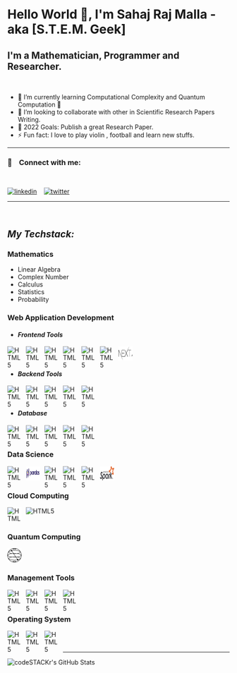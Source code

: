 # Hello World 👋, I'm Sahaj Raj Malla - aka [S.T.E.M. Geek]  

## I'm a Mathematician, Programmer and Researcher.

<br />

- 🔭 I’m currently learning Computational Complexity and Quantum Computation 🧠
- 👯 I’m looking to collaborate with other in Scientific Research Papers Writing.
- 🥅 2022 Goals: Publish a great Research Paper.
- ⚡ Fun fact: I love to play violin , football and learn new stuffs. 

---

### 🔗 &nbsp;&nbsp; Connect with me:
<br>

[![linkedin](https://img.shields.io/badge/linkedin-0A66C2?style=for-the-badge&logo=linkedin&logoColor=white)](https://linkedin.com/in/sahajrajmalla)
&nbsp;&nbsp;
[![twitter](https://img.shields.io/badge/twitter-1DA1F2?style=for-the-badge&logo=twitter&logoColor=white)](https://twitter.com/sahaj_malla)


---
<br>

## *My Techstack:*

### **Mathematics**

- Linear Algebra
- Complex Number
- Calculus
- Statistics
- Probability


### **Web Application Development**

- #### *Frontend Tools*
<img align="left" alt="HTML5" width="32px" style="margin-right:10px" src="https://cdn.jsdelivr.net/gh/devicons/devicon/icons/html5/html5-original.svg"/>
<img align="left" alt="HTML5" width="32px" style="margin-right:10px" src="https://cdn.jsdelivr.net/gh/devicons/devicon/icons/css3/css3-original.svg"/>
<img align="left" alt="HTML5" width="32px" style="margin-right:10px" src="https://img.icons8.com/color/32/000000/bootstrap.png"/>
<img align="left" alt="HTML5" width="32px" style="margin-right:10px" src="https://img.icons8.com/color/32/000000/javascript--v2.png"/>
<img align="left" alt="HTML5" width="32px" style="margin-right:10px" src="https://img.icons8.com/color/32/000000/typescript.png"/>
<img align="left" alt="HTML5" width="32px" style="margin-right:10px" src="https://img.icons8.com/plasticine/32/000000/react.png"/>
<img align="left" alt="HTML5" style="width: 32px; height: 32px; margin-right:10px" src="img/next.jpg"/>

<br/>
<br/>

- #### *Backend Tools*

<img align="left" alt="HTML5" width="32px" style="margin-right:10px" style="width: 32px; height: 32px"  src="https://img.icons8.com/color/32/000000/python--v2.png"/>
<img align="left" alt="HTML5" width="32px" style="margin-right:10px" style="width: 32px; height: 32px" style="width: 32px; height: 32px" src="https://upload.wikimedia.org/wikipedia/commons/1/18/ISO_C%2B%2B_Logo.svg"/>
<img align="left" alt="HTML5" width="32px" style="margin-right:10px" style="width: 32px; height: 32px" src="https://img.icons8.com/color/32/000000/django.png"/>
<img align="left" alt="HTML5" width="32px" style="margin-right:10px" style="width: 32px; height: 32px" src="https://img.icons8.com/color/32/000000/celery.png"/>
<img align="left" alt="HTML5" width="32px" style="margin-right:10px" style="width: 32px; height: 32px" src="https://img.icons8.com/color/32/000000/graphql.png"/>

<br/>
<br/>

- #### *Database*
<img align="left" alt="HTML5" width="32px" style="margin-right:10px" style="width: 32px; height: 32px" src="https://img.icons8.com/color/32/000000/redis.png"/>
<img align="left" alt="HTML5" width="32px" style="margin-right:10px" style="width: 32px; height: 32px" src="https://img.icons8.com/color/32/000000/microsoft-sql-server.png"/>
<img align="left" alt="HTML5" width="32px" style="margin-right:10px" style="width: 32px; height: 32px" src="https://img.icons8.com/color/32/000000/postgreesql.png"/>
<img align="left" alt="HTML5" width="32px" style="margin-right:10px" style="width: 32px; height: 32px" src="https://img.icons8.com/color/32/000000/mysql-logo.png"/>
<img align="left" alt="HTML5" width="32px" style="margin-right:10px" style="width: 32px; height: 32px"  src="https://img.icons8.com/color/32/000000/mongodb.png"/>

<br/>
<br/>

### **Data Science**

<img align="left" alt="HTML5" width="32px" style="margin-right:10px" style="width: 32px; height: 32px" src="https://img.icons8.com/color/32/000000/numpy.png"/>
<img align="left" alt="HTML5" width="32px" style="width: 32px; height: 32px; margin-right:10px" src="img/pandas.jpg"/>
<img align="left" alt="HTML5" width="32px" style="margin-right:10px" style="width: 32px; height: 32px" src="https://upload.wikimedia.org/wikipedia/commons/0/05/Scikit_learn_logo_small.svg"/>
<img align="left" alt="HTML5" width="32px" style="margin-right:10px" style="width: 32px; height: 32px" src="https://upload.wikimedia.org/wikipedia/commons/8/84/Matplotlib_icon.svg"/>
<img align="left" alt="HTML5" width="32px" style="margin-right:10px" style="width: 32px; height: 32px" src="https://img.icons8.com/color/32/000000/tensorflow.png"/>
<img align="left" alt="HTML5" style="width: 32px; height: 32px; margin-right:10px;" src="img/Apache_Spark_logo.jpg"/>

<br/>
<br/>

### **Cloud Computing**
<img align="left" alt="HTML5" style="width: 32px; height: 32px; background-color:white; margin-right:10px" src="https://img.icons8.com/color/32/000000/amazon-web-services.png"/>
<img align="left" alt="HTML5" style="margin-right:10px" style="width: 32px; height: 32px" src="https://img.icons8.com/fluency/32/000000/azure-1.png"/>


<br/>
<br/>

### **Quantum Computing**
<img align="left" alt="HTML5" style="width: 32px; height: 32px; margin-right:10px;" src="img/Qiskit.jpg"/>
<br/>
<br/>

### **Management Tools**
<img align="left" alt="HTML5" width="32px" style="margin-right:10px" style="width: 32px; height: 32px" src="https://img.icons8.com/color/32/000000/git.png"/>
<img align="left" alt="HTML5" width="32px" style="margin-right:10px" style="width: 32px; height: 32px" src="https://img.icons8.com/color/32/000000/slack-new.png"/>
<img align="left" alt="HTML5" width="32px" style="margin-right:10px" style="width: 32px; height: 32px" src="https://img.icons8.com/color/32/000000/jira.png"/>
<img align="left" alt="HTML5" width="32px" style="margin-right:10px" style="width: 32px; height: 32px" src="https://img.icons8.com/color/32/000000/notion--v1.png"/>

<br/>
<br/>

### **Operating System**
<img align="left" alt="HTML5" width="32px" style="margin-right:10px" style="width: 32px; height: 32px" src="https://img.icons8.com/color/32/000000/linux--v2.png"/>
<img align="left" alt="HTML5" width="32px" style="margin-right:10px" style="width: 32px; height: 32px" src="https://img.icons8.com/color/32/000000/ubuntu--v1.png"/>
<img align="left" alt="HTML5" width="32px" style="margin-right:10px" style="width: 32px; height: 32px" src="https://img.icons8.com/color/32/000000/kali-linux.png"/>

<br/>
<br/>



---

<img align="left" alt="codeSTACKr's GitHub Stats" src="https://github-readme-stats.vercel.app/api?username=sahajrajmalla&count_private=true&show_icons=true&hide_border=false&title_color=ff652f&icon_color=FFE400&bg_color=09131B&text_color=ffffff&border_color=0c1a25" />

